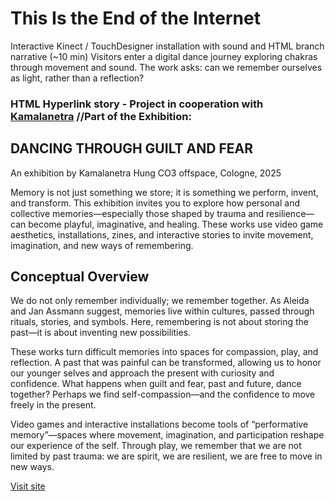
# This Is the End of the Internet

Interactive Kinect / TouchDesigner installation with sound and HTML branch narrative (~10 min)
Visitors enter a digital dance journey exploring chakras through movement and
sound. The work asks: can we remember ourselves as light, rather than a
reflection?

### HTML Hyperlink story - Project in cooperation with [Kamalanetra](https://www.kamalanetrahung.com/) //Part of the Exhibition:

## DANCING THROUGH GUILT AND FEAR
An exhibition by Kamalanetra Hung
CO3 offspace, Cologne, 2025

Memory is not just something we store; it is something we perform, invent, and
transform. This exhibition invites you to explore how personal and collective
memories—especially those shaped by trauma and resilience—can become
playful, imaginative, and healing. These works use video game aesthetics,
installations, zines, and interactive stories to invite movement, imagination, and
new ways of remembering.

## Conceptual Overview 

We do not only remember individually; we remember together. As Aleida and
Jan Assmann suggest, memories live within cultures, passed through rituals,
stories, and symbols. Here, remembering is not about storing the past—it is
about inventing new possibilities.

These works turn difficult memories into spaces for compassion, play, and
reflection. A past that was painful can be transformed, allowing us to honor our
younger selves and approach the present with curiosity and confidence. What
happens when guilt and fear, past and future, dance together? Perhaps we find
self-compassion—and the confidence to move freely in the present.

Video games and interactive installations become tools of “performative
memory”—spaces where movement, imagination, and participation reshape our
experience of the self. Through play, we remember that we are not limited by
past trauma: we are spirit, we are resilient, we are free to move in new ways.


[Visit site](https://koproduktionslabor.github.io/this_is_the_end_of_the_internet/1start1.html)
